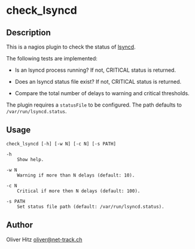 # check_lsyncd

## Description

This is a nagios plugin to check the status of
[lsyncd](https://github.com/axkibe/lsyncd).

The following tests are implemented:

- Is an lsyncd process running? If not, CRITICAL status is returned.

- Does an lsyncd status file exist? If not, CRITICAL status is returned.

- Compare the total number of delays to warning and critical thresholds.

The plugin requires a `statusFile` to be configured. The path defaults to
`/var/run/lsyncd.status`.

## Usage

    check_lsyncd [-h] [-w N] [-c N] [-s PATH]
    
    -h
        Show help.
    
    -w N
        Warning if more than N delays (default: 10).
    
    -c N
        Critical if more then N delays (default: 100).
    
    -s PATH
        Set status file path (default: /var/run/lsyncd.status).

## Author

Oliver Hitz <oliver@net-track.ch>
